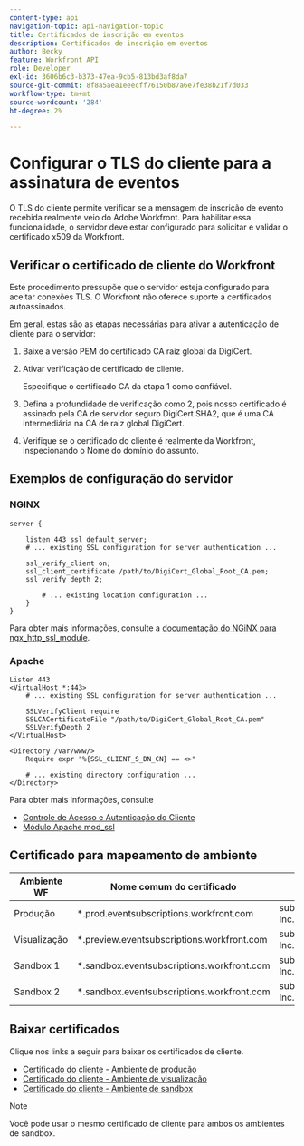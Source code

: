 ```yaml
---
content-type: api
navigation-topic: api-navigation-topic
title: Certificados de inscrição em eventos
description: Certificados de inscrição em eventos
author: Becky
feature: Workfront API
role: Developer
exl-id: 3606b6c3-b373-47ea-9cb5-813bd3af8da7
source-git-commit: 8f8a5aea1eeecff76150b87a6e7fe38b21f7d033
workflow-type: tm+mt
source-wordcount: '284'
ht-degree: 2%

---
```


# Configurar o TLS do cliente para a assinatura de eventos

<!--Configuring Client TLS for Event Subscription
Steps to Verify Workfront's Client Certificate
Examples for Server configuration
NGINX
Apache
Certificate to Environment Mapping
Certificates
Production
Preview
Sandbox 1
Sandbox 2
-->

O TLS do cliente permite verificar se a mensagem de inscrição de evento recebida realmente veio do Adobe Workfront. Para habilitar essa funcionalidade, o servidor deve estar configurado para solicitar e validar o certificado x509 da Workfront.


## Verificar o certificado de cliente do Workfront

Este procedimento pressupõe que o servidor esteja configurado para aceitar conexões TLS. O Workfront não oferece suporte a certificados autoassinados.

Em geral, estas são as etapas necessárias para ativar a autenticação de cliente para o servidor:

1. Baixe a versão PEM do certificado CA raiz global da DigiCert.
1. Ativar verificação de certificado de cliente.

   Especifique o certificado CA da etapa 1 como confiável.

1. Defina a profundidade de verificação como 2, pois nosso certificado é assinado pela CA de servidor seguro DigiCert SHA2, que é uma CA intermediária na CA de raiz global DigiCert.
1. Verifique se o certificado do cliente é realmente da Workfront, inspecionando o Nome do domínio do assunto.

## Exemplos de configuração do servidor

### NGINX

```
server {

    listen 443 ssl default_server;
    # ... existing SSL configuration for server authentication ...

    ssl_verify_client on;
    ssl_client_certificate /path/to/DigiCert_Global_Root_CA.pem;
    ssl_verify_depth 2;

        # ... existing location configuration ...
    }
}
```

Para obter mais informações, consulte a [documentação do NGiNX para ngx_http_ssl_module](https://nginx.org/en/docs/http/ngx_http_ssl_module.html).

### Apache

```
Listen 443
<VirtualHost *:443>
    # ... existing SSL configuration for server authentication ...

    SSLVerifyClient require
    SSLCACertificateFile "/path/to/DigiCert_Global_Root_CA.pem"
    SSLVerifyDepth 2
</VirtualHost>

<Directory /var/www/>
    Require expr "%{SSL_CLIENT_S_DN_CN} == <>"

    # ... existing directory configuration ...
</Directory>
```

Para obter mais informações, consulte

* [Controle de Acesso e Autenticação do Cliente](https://httpd.apache.org/docs/2.4/ssl/ssl_howto.html#accesscontrol)
* [Módulo Apache mod_ssl](https://httpd.apache.org/docs/2.4/mod/mod_ssl.html)
 

## Certificado para mapeamento de ambiente

| Ambiente WF | Nome comum do certificado | Assunto do certificado (DN) |
| -- | -- | -- |
| Produção | *.prod.eventsubscriptions.workfront.com | subject= /C=US/ST=Utah/L=Lehi/O=Workfront, Inc./CN=*.prod.eventsubscriptions.workfront.com |
| Visualização | *.preview.eventsubscriptions.workfront.com | subject= /C=US/ST=Utah/L=Lehi/O=Workfront, Inc./CN=*.preview.eventsubscriptions.workfront.com |
| Sandbox 1 | *.sandbox.eventsubscriptions.workfront.com | subject= /C=US/ST=Utah/L=Lehi/O=Workfront, Inc./CN=*.sandbox.eventsubscriptions.workfront.com |
| Sandbox 2 | *.sandbox.eventsubscriptions.workfront.com | subject= /C=US/ST=Utah/L=Lehi/O=Workfront, Inc./CN=*.sandbox.eventsubscriptions.workfront.com |

## Baixar certificados

Clique nos links a seguir para baixar os certificados de cliente.

* [Certificado do cliente - Ambiente de produção](assets/prod-environment-nov-2024.crt)
* [Certificado do cliente - Ambiente de visualização](assets/preview-environment-nov-2024.crt)
* [Certificado do cliente - Ambiente de sandbox](assets/sandbox-environment-nov-2024.crt)

>[!NOTE]
>
>Você pode usar o mesmo certificado de cliente para ambos os ambientes de sandbox.
